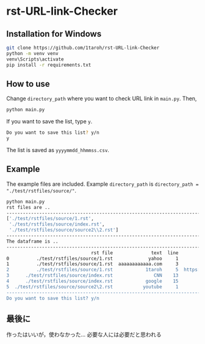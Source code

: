 # rst-URL-link-Checker

## Installation for Windows
```bash
git clone https://github.com/1taroh/rst-URL-link-Checker
python -m venv venv
venv\Scripts\activate
pip install -r requirements.txt
```

## How to use
Change `directory_path` where you want to check URL link in `main.py`.
Then,
```bash
python main.py
```
If you want to save the list, type `y`.
```bash
Do you want to save this list? y/n
y
```
The list is saved as `yyyymmdd_hhmmss.csv`.

## Example
The example files are included.
Example `directory_path` is `directory_path = "./test/rstfiles/source/"`.
```bash
python main.py
rst files are ..
--------------------------------------------------------------------------
['./test/rstfiles/source/1.rst',
 './test/rstfiles/source/index.rst',
 './test/rstfiles/source/source2\\2.rst']
--------------------------------------------------------------------------
The dataframe is ..
--------------------------------------------------------------------------
                               rst file              text  line                                                URL                                        http status
0          ./test/rstfiles/source/1.rst             yahoo     1                                 http://yahoo.co.jp                                                200      
1          ./test/rstfiles/source/1.rst  aaaaaaaaaaaa.com     3                          https://aaaaaaaaaaaa.com/  Error: HTTPSConnectionPool(host='aaaaaaaaaaaa....      
2          ./test/rstfiles/source/1.rst            1taroh     5  https://github.com/1taroh/rst-URL-link-Checkeraaa                                                404      
3      ./test/rstfiles/source/index.rst               CNN    13                                     http://cnn.com                                                200      
4      ./test/rstfiles/source/index.rst            google    15                                  http://google.com                                                200      
5  ./test/rstfiles/source/source2\2.rst           youtube     1                                 http://youtube.com                                                200      
--------------------------------------------------------------------------
Do you want to save this list? y/n
```

## 最後に
作ったはいいが，使わなかった...
必要な人には必要だと思われる